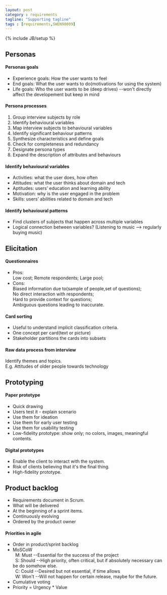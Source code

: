 ```yaml
---
layout: post
category : requirements
tagline: "Supporting tagline"
tags : [requirements,SWEN90009]
---
```

{% include JB/setup %}

## Personas

#### Personas goals 
* Experience goals: How the user wants to feel
* End goals: What the user wants to do(motivations for using the system)
* Life goals: Who the user wants to be (deep drives) --won't directly affect the developement but keep in mind

#### Persona processes
1. Group interview subjects by role
2. Identify behavioural variables
3. Map interview subjects to behavioural variables
4. Identify significant behaviour patterns
5. Synthesize characteristics and define goals
6. Check for completeness and redundancy
7. Designate persona types
8. Expand the description of attributes and behaviours

#### Identify behavioural variables
* Activities: what the user does, how often
* Attitudes: what the user thinks about domain and tech
* Aptitudes: users’ education and learning ability
* Motivation: why is the user engaged in the problem
* Skills: users’ abilities related to domain and tech

#### Identify behavioural patterns
* Find clusters of subjects that happen across multiple variables
* Logical connection between variables? (Listening to music --> regularly buying music)

## Elicitation

#### Questionnaires
* Pros:   
Low cost; Remote respondents; Large pool;
* Cons:   
Biased information due to(sample of people,set of questions);   
No direct interaction with respondents;   
Hard to provide context for questions;   
Ambiguous questions leading to inaccurate.

#### Card sorting
* Useful to understand implicit classification criteria.
* One concept per card(text or picture)
* Stakeholder partitions the cards into subsets

#### Raw data process from interview
Identify themes and topics.  
E.g. Attitudes of older people towards technology

## Prototyping

#### Paper prototype
* Quick drawing
* Users test it - explain scenario
* Use them for ideation
* Use them for early user testing
* Use them for usability testing
* Low-fidelity prototype: show only; no colors, images, meaningful contents.

#### Digital prototypes
* Enable the client to interact with the system.
* Risk of clients believing that it's the final thing.
* High-fidelity prototype.

## Product backlog
* Requirements document in Scrum.
* What will be delivered
* At the beginning of a sprint items.
* Continuously evolving
* Ordered by the product owner

#### Priorities in agile
* Order in product/sprint backlog
* MoSCoW     
     &nbsp; M: Must --Essential for the success of the project    
     &nbsp; S: Should --High priority, often critical, but if absolutely necessary can be do somehow else.    
     &nbsp; C: Could --Desired but not essential, if time allows    
     &nbsp; W: Won't --Will not happen for certain release, maybe for the future.    
* Cumulative voting
* Priority = Urgency * Value